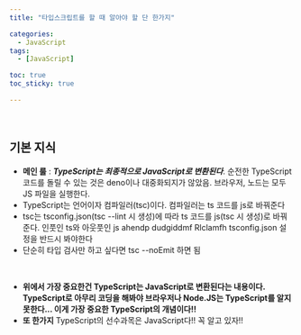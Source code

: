 ```yaml
---
title: "타입스크립트를 할 때 알아야 할 단 한가지"

categories:
  - JavaScript
tags:
  - [JavaScript]

toc: true
toc_sticky: true

---
```


​

## 기본 지식

- **메인 룰** : ***TypeScript는 최종적으로 JavaScript로 변환된다***. 순전한 TypeScript 코드를 돌릴 수 있는 것은 deno이나 대중화되지가 않았음. 브라우저, 노드는 모두 JS 파일을 실행한다.
- TypeScript는 언어이자 컴파일러(tsc)이다. 컴파일러는 ts 코드를 js로 바꿔준다
- tsc는 tsconfig.json(tsc --lint 시 생성)에 따라 ts 코드를 js(tsc 시 생성)로 바꿔준다. 인풋인 ts와 아웃풋인 js ahendp dudgiddmf Rlclamfh tsconfig.json 설정을 반드시 봐야한다
- 단순히 타입 검사만 하고 싶다면 tsc --noEmit 하면 됨

​

- **위에서 가장 중요한건 TypeScript는 JavaScript로 변환된다는 내용이다. TypeScript로 아무리 코딩을 해봐야 브라우저나 Node.JS는 TypeScript를 알지 못한다... 이게 가장 중요한 TypeScript의 개념이다!!**
- **또 한가지** TypeScript의 선수과목은 JavaScript다!! 꼭 알고 있자!!

